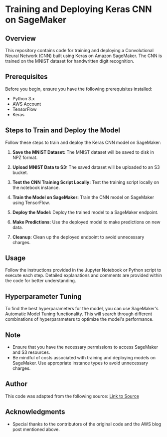 # Training and Deploying Keras CNN on SageMaker

## Overview

This repository contains code for training and deploying a Convolutional Neural Network (CNN) built using Keras on Amazon SageMaker. The CNN is trained on the MNIST dataset for handwritten digit recognition.

## Prerequisites

Before you begin, ensure you have the following prerequisites installed:

- Python 3.x
- AWS Account
- TensorFlow
- Keras

## Steps to Train and Deploy the Model

Follow these steps to train and deploy the Keras CNN model on SageMaker:

1. **Save the MNIST Dataset:** The MNIST dataset will be saved to disk in NPZ format.

2. **Upload MNIST Data to S3:** The saved dataset will be uploaded to an S3 bucket.

3. **Test the CNN Training Script Locally:** Test the training script locally on the notebook instance.

4. **Train the Model on SageMaker:** Train the CNN model on SageMaker using TensorFlow.

5. **Deploy the Model:** Deploy the trained model to a SageMaker endpoint.

6. **Make Predictions:** Use the deployed model to make predictions on new data.

7. **Cleanup:** Clean up the deployed endpoint to avoid unnecessary charges.

## Usage

Follow the instructions provided in the Jupyter Notebook or Python script to execute each step. Detailed explanations and comments are provided within the code for better understanding.

## Hyperparameter Tuning

To find the best hyperparameters for the model, you can use SageMaker's Automatic Model Tuning functionality. This will search through different combinations of hyperparameters to optimize the model's performance.

## Note

- Ensure that you have the necessary permissions to access SageMaker and S3 resources.
- Be mindful of costs associated with training and deploying models on SageMaker. Use appropriate instance types to avoid unnecessary charges.

## Author

This code was adapted from the following source: [Link to Source](https://aws.amazon.com/blogs/machine-learning/train-and-deploy-keras-models-with-tensorflow-and-apache-mxnet-on-amazon-sagemaker/)

## Acknowledgments

- Special thanks to the contributors of the original code and the AWS blog post mentioned above.
